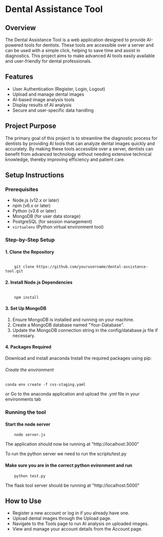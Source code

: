 # Dental Assistance Tool

## Overview
The Dental Assistance Tool is a web application designed to provide AI-powered tools for dentists. These tools are accessible over a server and can be used with a simple click, helping to save time and assist in diagnostics. This project aims to make advanced AI tools easily available and user-friendly for dental professionals.

## Features
- User Authentication (Register, Login, Logout)
- Upload and manage dental images
- AI-based image analysis tools
- Display results of AI analysis
- Secure and user-specific data handling

## Project Purpose
The primary goal of this project is to streamline the diagnostic process for dentists by providing AI tools that can analyze dental images quickly and accurately. By making these tools accessible over a server, dentists can benefit from advanced technology without needing extensive technical knowledge, thereby improving efficiency and patient care.

## Setup Instructions

### Prerequisites
- Node.js (v12.x or later)
- npm (v6.x or later)
- Python (v3.6 or later)
- MongoDB (for user data storage)
- PostgreSQL (for session management)
- `virtualenv` (Python virtual environment tool)

### Step-by-Step Setup

#### 1. Clone the Repository

######
        git clone https://github.com/yourusername/dental-assistance-tool.git

#### 2. Install Node.js Dependencies
######
        npm install

#### 3. Set Up MongoDB
1. Ensure MongoDB is installed and running on your machine.
2. Create a MongoDB database named "Your-Database".
3. Update the MongoDB connection string in the config/database.js file if necessary.

#### 4. Packages Required
Download and install anaconda Install the required packages using pip:

###### Create the environment
    conda env create -f cvs-staging.yaml
or Go to the anaconda application and upload the .yml file in your environments tab

### Running the tool
#### Start the node server
        node server.js
The application should now be running at "http://localhost:3000"

To run the python server we need to run the scripts/test.py
#### Make sure you are in the correct python evironment and run
        python test.py
The flask tool server should be running at "http://localhost:5000"


## How to Use
- Register a new account or log in if you already have one.
- Upload dental images through the Upload page.
- Navigate to the Tools page to run AI analysis on uploaded images.
- View and manage your account details from the Account page.

        
        
        
